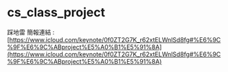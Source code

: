 # cs_class_project
踩地雷
簡報連結 : [https://www.icloud.com/keynote/0f0ZT2G7K_r62xtELWnlSd8fg#%E6%9C%9F%E6%9C%ABproject%E5%A0%B1%E5%91%8A](https://www.icloud.com/keynote/0f0ZT2G7K_r62xtELWnlSd8fg#%E6%9C%9F%E6%9C%ABproject%E5%A0%B1%E5%91%8A)
